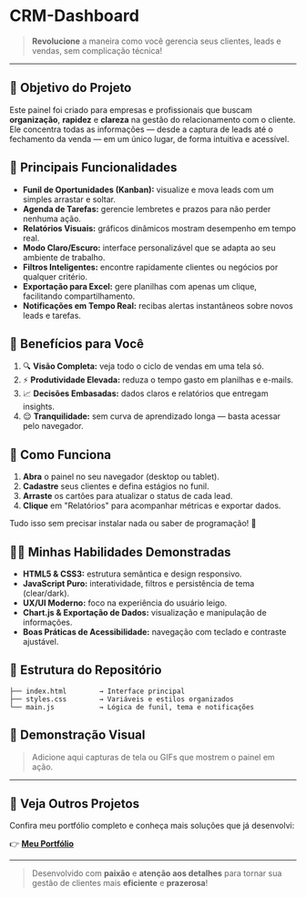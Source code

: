 # CRM-Dashboard

> **Revolucione** a maneira como você gerencia seus clientes, leads e vendas, sem complicação técnica!

---

## 🎯 Objetivo do Projeto

Este painel foi criado para empresas e profissionais que buscam **organização**, **rapidez** e **clareza** na gestão do relacionamento com o cliente. Ele concentra todas as informações — desde a captura de leads até o fechamento da venda — em um único lugar, de forma intuitiva e acessível.

## 💎 Principais Funcionalidades

* **Funil de Oportunidades (Kanban):** visualize e mova leads com um simples arrastar e soltar.
* **Agenda de Tarefas:** gerencie lembretes e prazos para não perder nenhuma ação.
* **Relatórios Visuais:** gráficos dinâmicos mostram desempenho em tempo real.
* **Modo Claro/Escuro:** interface personalizável que se adapta ao seu ambiente de trabalho.
* **Filtros Inteligentes:** encontre rapidamente clientes ou negócios por qualquer critério.
* **Exportação para Excel:** gere planilhas com apenas um clique, facilitando compartilhamento.
* **Notificações em Tempo Real:** recibas alertas instantâneos sobre novos leads e tarefas.

## 🚀 Benefícios para Você

1. 🔍 **Visão Completa:** veja todo o ciclo de vendas em uma tela só.
2. ⚡ **Produtividade Elevada:** reduza o tempo gasto em planilhas e e-mails.
3. 📈 **Decisões Embasadas:** dados claros e relatórios que entregam insights.
4. 😌 **Tranquilidade:** sem curva de aprendizado longa — basta acessar pelo navegador.

## 🧩 Como Funciona

1. **Abra** o painel no seu navegador (desktop ou tablet).
2. **Cadastre** seus clientes e defina estágios no funil.
3. **Arraste** os cartões para atualizar o status de cada lead.
4. **Clique** em "Relatórios" para acompanhar métricas e exportar dados.

Tudo isso sem precisar instalar nada ou saber de programação! 🎉

## 🧑‍💻 Minhas Habilidades Demonstradas

* **HTML5 & CSS3:** estrutura semântica e design responsivo.
* **JavaScript Puro:** interatividade, filtros e persistência de tema (clear/dark).
* **UX/UI Moderno:** foco na experiência do usuário leigo.
* **Chart.js & Exportação de Dados:** visualização e manipulação de informações.
* **Boas Práticas de Acessibilidade:** navegação com teclado e contraste ajustável.

## 📂 Estrutura do Repositório

```
├── index.html        → Interface principal
├── styles.css        → Variáveis e estilos organizados
└── main.js           → Lógica de funil, tema e notificações
```

## 📢 Demonstração Visual

> Adicione aqui capturas de tela ou GIFs que mostrem o painel em ação.

---

## 🔗 Veja Outros Projetos

Confira meu portfólio completo e conheça mais soluções que já desenvolvi:

👉 **[Meu Portfólio](https://seu-portfolio.com)**

---

> Desenvolvido com **paixão** e **atenção aos detalhes** para tornar sua gestão de clientes mais **eficiente** e **prazerosa**!
